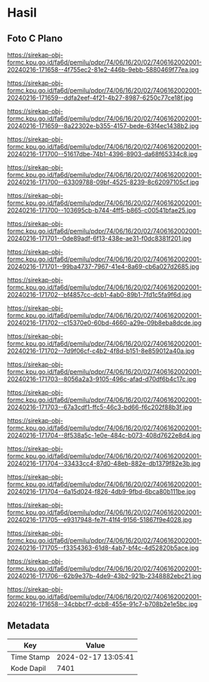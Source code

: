 # Hasil

## Foto C Plano

https://sirekap-obj-formc.kpu.go.id/fa6d/pemilu/pdpr/74/06/16/20/02/7406162002001-20240216-171658--4f755ec2-81e2-446b-9ebb-5880469f77ea.jpg

https://sirekap-obj-formc.kpu.go.id/fa6d/pemilu/pdpr/74/06/16/20/02/7406162002001-20240216-171659--ddfa2eef-4f21-4b27-8987-6250c77ce18f.jpg

https://sirekap-obj-formc.kpu.go.id/fa6d/pemilu/pdpr/74/06/16/20/02/7406162002001-20240216-171659--8a22302e-b355-4157-bede-63f4ec1438b2.jpg

https://sirekap-obj-formc.kpu.go.id/fa6d/pemilu/pdpr/74/06/16/20/02/7406162002001-20240216-171700--51617dbe-74b1-4396-8903-da68f65334c8.jpg

https://sirekap-obj-formc.kpu.go.id/fa6d/pemilu/pdpr/74/06/16/20/02/7406162002001-20240216-171700--63309788-09bf-4525-8239-8c62097105cf.jpg

https://sirekap-obj-formc.kpu.go.id/fa6d/pemilu/pdpr/74/06/16/20/02/7406162002001-20240216-171700--103695cb-b744-4ff5-b865-c00541bfae25.jpg

https://sirekap-obj-formc.kpu.go.id/fa6d/pemilu/pdpr/74/06/16/20/02/7406162002001-20240216-171701--0de89adf-6f13-438e-ae31-f0dc8381f201.jpg

https://sirekap-obj-formc.kpu.go.id/fa6d/pemilu/pdpr/74/06/16/20/02/7406162002001-20240216-171701--99ba4737-7967-41e4-8a69-cb6a027d2685.jpg

https://sirekap-obj-formc.kpu.go.id/fa6d/pemilu/pdpr/74/06/16/20/02/7406162002001-20240216-171702--bf4857cc-dcb1-4ab0-89b1-7fd1c5fa9f6d.jpg

https://sirekap-obj-formc.kpu.go.id/fa6d/pemilu/pdpr/74/06/16/20/02/7406162002001-20240216-171702--c15370e0-60bd-4660-a29e-09b8eba8dcde.jpg

https://sirekap-obj-formc.kpu.go.id/fa6d/pemilu/pdpr/74/06/16/20/02/7406162002001-20240216-171702--7d9f06cf-c4b2-4f8d-b151-8e859012a40a.jpg

https://sirekap-obj-formc.kpu.go.id/fa6d/pemilu/pdpr/74/06/16/20/02/7406162002001-20240216-171703--8056a2a3-9105-496c-afad-d70df6b4c17c.jpg

https://sirekap-obj-formc.kpu.go.id/fa6d/pemilu/pdpr/74/06/16/20/02/7406162002001-20240216-171703--67a3cdf1-ffc5-46c3-bd66-f6c202f88b3f.jpg

https://sirekap-obj-formc.kpu.go.id/fa6d/pemilu/pdpr/74/06/16/20/02/7406162002001-20240216-171704--8f538a5c-1e0e-484c-b073-408d7622e8d4.jpg

https://sirekap-obj-formc.kpu.go.id/fa6d/pemilu/pdpr/74/06/16/20/02/7406162002001-20240216-171704--33433cc4-87d0-48eb-882e-db1379f82e3b.jpg

https://sirekap-obj-formc.kpu.go.id/fa6d/pemilu/pdpr/74/06/16/20/02/7406162002001-20240216-171704--6a15d024-f826-4db9-9fbd-6bca80b111be.jpg

https://sirekap-obj-formc.kpu.go.id/fa6d/pemilu/pdpr/74/06/16/20/02/7406162002001-20240216-171705--e9317948-fe7f-41f4-9156-51867f9e4028.jpg

https://sirekap-obj-formc.kpu.go.id/fa6d/pemilu/pdpr/74/06/16/20/02/7406162002001-20240216-171705--f3354363-61d8-4ab7-bf4c-4d52820b5ace.jpg

https://sirekap-obj-formc.kpu.go.id/fa6d/pemilu/pdpr/74/06/16/20/02/7406162002001-20240216-171706--62b9e37b-4de9-43b2-921b-2348882ebc21.jpg

https://sirekap-obj-formc.kpu.go.id/fa6d/pemilu/pdpr/74/06/16/20/02/7406162002001-20240216-171658--34cbbcf7-dcb8-455e-91c7-b708b2e1e5bc.jpg


## Metadata

| Key        | Value               |
| ---------- | ------------------- |
| Time Stamp | 2024-02-17 13:05:41 |
| Kode Dapil | 7401                |



